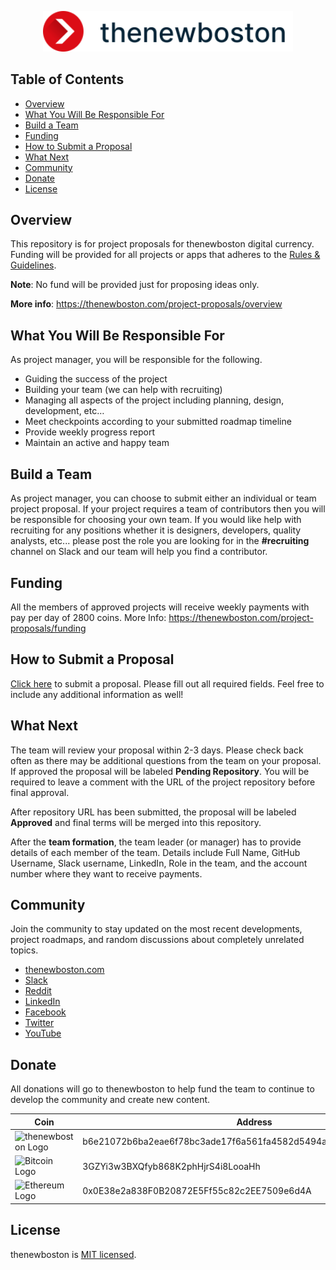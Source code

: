 <p align="center">
  <img alt="thenewboston logo" src="./svgs/thenewboston-primary.svg" width="400">
</p>

## Table of Contents

- [Overview](#overview)
- [What You Will Be Responsible For](#what-you-will-be-responsible-for)
- [Build a Team](#build-a-team)
- [Funding](#funding)
- [How to Submit a Proposal](#how-to-submit-a-proposal)
- [What Next](#what-next)
- [Community](#community)
- [Donate](#donate)
- [License](#license)

## Overview

This repository is for project proposals for thenewboston digital currency. Funding will be provided for all projects 
or apps that adheres to the [Rules & Guidelines](https://thenewboston.com/project-proposals/rules).

**Note**: No fund will be provided just for proposing ideas only.

**More info**: https://thenewboston.com/project-proposals/overview

## What You Will Be Responsible For

As project manager, you will be responsible for the following.

- Guiding the success of the project
- Building your team (we can help with recruiting)
- Managing all aspects of the project including planning, design, development, etc…
- Meet checkpoints according to your submitted roadmap timeline
- Provide weekly progress report
- Maintain an active and happy team

## Build a Team

As project manager, you can choose to submit either an individual or team project proposal. If your project requires a 
team of contributors then you will be responsible for choosing your own team. If you would like help with recruiting 
for any positions whether it is designers, developers, quality analysts, etc... please post the role you are looking for 
in the **#recruiting** channel on Slack and our team will help you find a contributor.

## Funding

All the members of approved projects will receive weekly payments with pay per day of 2800 coins.
More Info: https://thenewboston.com/project-proposals/funding

## How to Submit a Proposal

[Click here](https://github.com/thenewboston-developers/Project-Proposals/issues/new?assignees=&labels=Project&template=add-project-proposal.md&title=NAME_OF_YOUR_PROJECT)
to submit a proposal.
Please fill out all required fields. Feel free to include any additional information as well!

## What Next

The team will review your proposal within 2-3 days. Please check back often as there may be additional questions from 
the team on your proposal. If approved the proposal will be labeled **Pending Repository**. You will be required to leave 
a comment with the URL of the project repository before final approval.

After repository URL has been submitted, the proposal will be labeled **Approved** and final terms will be merged into 
this repository.

After the **team formation**, the team leader (or manager) has to provide details of each member of the team. Details include Full Name, GitHub Username, Slack username, LinkedIn, Role in the team, and the account number where they want to receive payments.

## Community

Join the community to stay updated on the most recent developments, project roadmaps, and random discussions about
completely unrelated topics.

- [thenewboston.com](https://thenewboston.com/)
- [Slack](https://join.slack.com/t/thenewboston/shared_invite/zt-j7j4ie92-ADy7GL3KAzCwSlaAVoDKLw)
- [Reddit](https://www.reddit.com/r/thenewboston/)
- [LinkedIn](https://www.linkedin.com/company/thenewboston-developers/)
- [Facebook](https://www.facebook.com/TheNewBoston-464114846956315/)
- [Twitter](https://twitter.com/bucky_roberts)
- [YouTube](https://www.youtube.com/user/thenewboston)

## Donate

All donations will go to thenewboston to help fund the team to continue to develop the community and create new content.

| Coin                                                                                                                        | Address                                                          |
| --------------------------------------------------------------------------------------------------------------------------- | ---------------------------------------------------------------- |
| ![thenewboston Logo](https://github.com/thenewboston-developers/Website/raw/development/src/assets/images/thenewboston.png) | b6e21072b6ba2eae6f78bc3ade17f6a561fa4582d5494a5120617f2027d38797 |
| ![Bitcoin Logo](https://github.com/thenewboston-developers/Website/raw/development/src/assets/images/bitcoin.png)           | 3GZYi3w3BXQfyb868K2phHjrS4i8LooaHh                               |
| ![Ethereum Logo](https://github.com/thenewboston-developers/Website/raw/development/src/assets/images/ethereum.png)         | 0x0E38e2a838F0B20872E5Ff55c82c2EE7509e6d4A                       |

## License

thenewboston is [MIT licensed](http://opensource.org/licenses/MIT).
